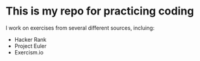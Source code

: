 # This is my repo for practicing coding

I work on exercises from several different sources, incluing:

- Hacker Rank
- Project Euler
- Exercism.io
